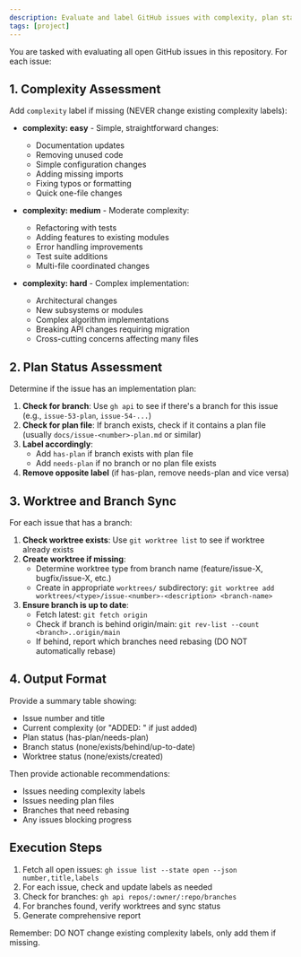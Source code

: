 ```yaml
---
description: Evaluate and label GitHub issues with complexity, plan status, and branch sync
tags: [project]
---
```


You are tasked with evaluating all open GitHub issues in this repository. For each issue:

## 1. Complexity Assessment

Add `complexity` label if missing (NEVER change existing complexity labels):

- **complexity: easy** - Simple, straightforward changes:
  - Documentation updates
  - Removing unused code
  - Simple configuration changes
  - Adding missing imports
  - Fixing typos or formatting
  - Quick one-file changes

- **complexity: medium** - Moderate complexity:
  - Refactoring with tests
  - Adding features to existing modules
  - Error handling improvements
  - Test suite additions
  - Multi-file coordinated changes

- **complexity: hard** - Complex implementation:
  - Architectural changes
  - New subsystems or modules
  - Complex algorithm implementations
  - Breaking API changes requiring migration
  - Cross-cutting concerns affecting many files

## 2. Plan Status Assessment

Determine if the issue has an implementation plan:

1. **Check for branch**: Use `gh api` to see if there's a branch for this issue (e.g., `issue-53-plan`, `issue-54-...`)
2. **Check for plan file**: If branch exists, check if it contains a plan file (usually `docs/issue-<number>-plan.md` or similar)
3. **Label accordingly**:
   - Add `has-plan` if branch exists with plan file
   - Add `needs-plan` if no branch or no plan file exists
4. **Remove opposite label** (if has-plan, remove needs-plan and vice versa)

## 3. Worktree and Branch Sync

For each issue that has a branch:

1. **Check worktree exists**: Use `git worktree list` to see if worktree already exists
2. **Create worktree if missing**:
   - Determine worktree type from branch name (feature/issue-X, bugfix/issue-X, etc.)
   - Create in appropriate `worktrees/` subdirectory: `git worktree add worktrees/<type>/issue-<number>-<description> <branch-name>`
3. **Ensure branch is up to date**:
   - Fetch latest: `git fetch origin`
   - Check if branch is behind origin/main: `git rev-list --count <branch>..origin/main`
   - If behind, report which branches need rebasing (DO NOT automatically rebase)

## 4. Output Format

Provide a summary table showing:

- Issue number and title
- Current complexity (or "ADDED: <complexity>" if just added)
- Plan status (has-plan/needs-plan)
- Branch status (none/exists/behind/up-to-date)
- Worktree status (none/exists/created)

Then provide actionable recommendations:

- Issues needing complexity labels
- Issues needing plan files
- Branches that need rebasing
- Any issues blocking progress

## Execution Steps

1. Fetch all open issues: `gh issue list --state open --json number,title,labels`
2. For each issue, check and update labels as needed
3. Check for branches: `gh api repos/:owner/:repo/branches`
4. For branches found, verify worktrees and sync status
5. Generate comprehensive report

Remember: DO NOT change existing complexity labels, only add them if missing.
